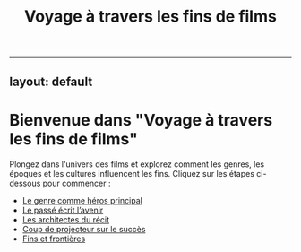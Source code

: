 <header>
  <h1>Voyage à travers les fins de films</h1>
</header>

---
layout: default
---

# Bienvenue dans "Voyage à travers les fins de films"

Plongez dans l'univers des films et explorez comment les genres, les époques et les cultures influencent les fins. Cliquez sur les étapes ci-dessous pour commencer :

- [Le genre comme héros principal](genre.md)
- [Le passé écrit l’avenir](timeline.md)
- [Les architectes du récit](directors.md)
- [Coup de projecteur sur le succès](success.md)
- [Fins et frontières](countries.md)


